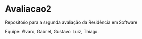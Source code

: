 # Avaliacao2
Repositório para a segunda avaliação da Residência em Software

Equipe: Álvaro, Gabriel, Gustavo, Luiz, Thiago.
